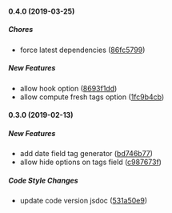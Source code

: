 #### 0.4.0 (2019-03-25)

##### Chores

*  force latest dependencies ([86fc5799](https://github.com/lykmapipo/mongoose-taggable/commit/86fc57995821c00c94a53e122078c238f5d27683))

##### New Features

*  allow hook option ([8693f1dd](https://github.com/lykmapipo/mongoose-taggable/commit/8693f1ddd535e78d11a74e7c5c23b0741eb8e9dd))
*  allow compute fresh tags option ([1fc9b4cb](https://github.com/lykmapipo/mongoose-taggable/commit/1fc9b4cb106faca90da0ccd09549efbea910be6b))

#### 0.3.0 (2019-02-13)

##### New Features

*  add date field tag generator ([bd746b77](https://github.com/lykmapipo/mongoose-taggable/commit/bd746b77423c000a2d454e3230ee8b1625eb124b))
*  allow hide options on tags field ([c987673f](https://github.com/lykmapipo/mongoose-taggable/commit/c987673f5491c24704928b62c166805c9442cc25))

##### Code Style Changes

*  update code version jsdoc ([531a50e9](https://github.com/lykmapipo/mongoose-taggable/commit/531a50e9168081cc59fc34e5e9263f471ea5a957))

